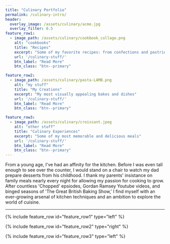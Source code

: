```yaml
---
title: "Culinary Portfolio"
permalink: /culinary-intro/
header:
  overlay_image: /assets/culinary/acme.jpg
  overlay_filter: 0.5
feature_row1:
  - image_path: /assets/culinary/cookbook_collage.png
    alt: "cookbooks"
    title: "Recipes"
    excerpt: "Some of my favorite recipes: from confections and pastries, to entrees and side dishes."
    url: '/culinary-stuff/'
    btn_label: "Read More"
    btn_class: "btn--primary"

feature_row2:
  - image_path: /assets/culinary/pasta-LAMB.png
    alt: "my stuff"
    title: "My Creations"
    excerpt: "My most visually appealing bakes and dishes"
    url: '/culinary-stuff/'
    btn_label: "Read More"
    btn_class: "btn--primary"

feature_row3:
  - image_path: /assets/culinary/croissant.jpeg
    alt: "other stuff"
    title: "Culinary Experiences"
    excerpt: "Some of my most memorable and delicious meals"
    url: '/culinary-stuff/'
    btn_label: "Read More"
    btn_class: "btn--primary"
---
```


From a young age, I've had an affinity for the kitchen. Before I was even tall enough to see over the counter, I would stand on a chair to watch my dad prepare desserts from his childhood. I thank my parents' insistance on family meals nearly every night for allowing my passion for cooking to grow. After countless 'Chopped' epsiodes, Gordan Ramsey Youtube videos, and binged seasons of 'The Great British Baking Show,' I find myself with an ever-growing arsenal of kitchen techniques and an ambition to explore the world of cuisine.

---

{% include feature_row id="feature_row1" type="left" %}

{% include feature_row id="feature_row2" type="right" %}

{% include feature_row id="feature_row3" type="left" %}